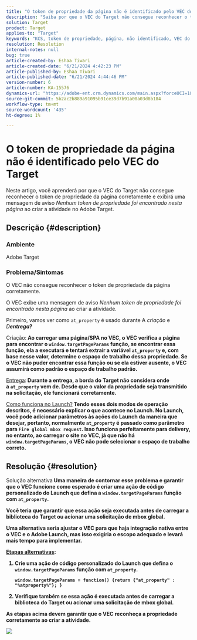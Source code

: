 ```yaml
---
title: "O token de propriedade da página não é identificado pelo VEC do Target"
description: "Saiba por que o VEC do Target não consegue reconhecer o token de propriedade da página corretamente no Adobe Target."
solution: Target
product: Target
applies-to: "Target"
keywords: "KCS, token de propriedade, página, não identificado, VEC do Target, Adobe Target, at_property, window.targetPageParams function"
resolution: Resolution
internal-notes: null
bug: true
article-created-by: Eshaa Tiwari
article-created-date: "6/21/2024 4:42:23 PM"
article-published-by: Eshaa Tiwari
article-published-date: "6/21/2024 4:44:46 PM"
version-number: 6
article-number: KA-15576
dynamics-url: "https://adobe-ent.crm.dynamics.com/main.aspx?forceUCI=1&pagetype=entityrecord&etn=knowledgearticle&id=7c697f3a-ed2f-ef11-840a-6045bd029b18"
source-git-commit: 5b2ac2b889a91095b91ce39d7b91a00a03d8b184
workflow-type: tm+mt
source-wordcount: '435'
ht-degree: 1%

---
```


# O token de propriedade da página não é identificado pelo VEC do Target


Neste artigo, você aprenderá por que o VEC do Target não consegue reconhecer o token de propriedade da página corretamente e exibirá uma mensagem de aviso *Nenhum token de propriedade foi encontrado nesta página* ao criar a atividade no Adobe Target.

## Descrição {#description}


### Ambiente

Adobe Target

### Problema/Sintomas

O VEC não consegue reconhecer o token de propriedade da página corretamente.

O VEC exibe uma mensagem de aviso *Nenhum token de propriedade foi encontrado nesta página* ao criar a atividade.

Primeiro, vamos ver como `at_property` é usado durante A *criação* e *D<b>entrega*?

</b>Criação:<b>
Ao carregar uma página/SPA no VEC, o VEC verifica a página para encontrar o `window.targetPageParams` função, se encontrar essa função, ela a executará e tentará extrair a variável `at_property` e, com base nesse valor, determine o espaço de trabalho dessa propriedade. Se o VEC não puder encontrar essa função ou se ela estiver ausente, o VEC assumirá como padrão o espaço de trabalho padrão.

</b><u>Entrega</u>:<b>
Durante a entrega, a borda do Target não considera onde a `at_property` vem de. Desde que o valor da propriedade seja transmitido na solicitação, ele funcionará corretamente.

</b><u>Como funciona no Launch?</u><b>
Tendo esses dois modos de operação descritos, é necessário explicar o que acontece no Launch.
No Launch, você pode adicionar parâmetros às ações do Launch da maneira que desejar, portanto, normalmente `at_property` é passado como parâmetro para `Fire global mbox request`.
Isso funciona perfeitamente para delivery, no entanto, ao carregar o site no VEC, já que não há `window.targetPageParams`, o VEC não pode selecionar o espaço de trabalho correto.


## Resolução {#resolution}


</b>Solução alternativa<b>
Uma maneira de contornar esse problema e garantir que o VEC funcione como esperado é criar uma ação de código personalizado do Launch que defina a `window.targetPageParams` função com `at_property`.

Você teria que garantir que essa ação seja executada antes de carregar a biblioteca do Target ou acionar uma solicitação de mbox global.

Uma alternativa seria ajustar o VEC para que haja integração nativa entre o VEC e o Adobe Launch, mas isso exigiria o escopo adequado e levará mais tempo para implementar.

<u>Etapas alternativas</u>:

1. Crie uma ação de código personalizado do Launch que defina o `window.targetPageParams` função com `at_property`.<br>

   ```
   window.targetPageParams = function() {return {"at_property" : "%atproperty%"}; }
   ```


2. Verifique também se essa ação é executada antes de carregar a biblioteca do Target ou acionar uma solicitação de mbox global.


As etapas acima devem garantir que o VEC reconheça a propriedade corretamente ao criar a atividade.

![](http://omniture.custhelp.com/ci/inlineImage/get/3018176/a5a902ecd7ac849bb5bf0fa7e22e14e7)
